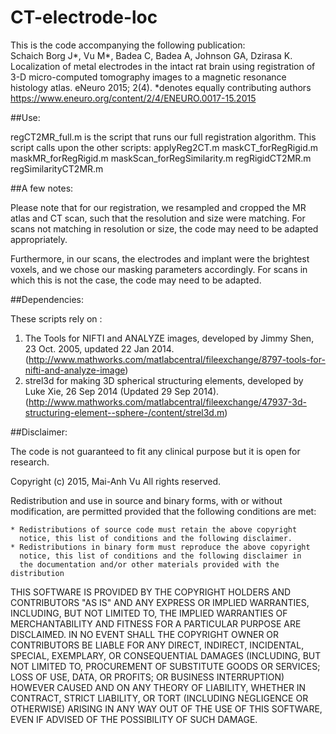 # CT-electrode-loc
This is the code accompanying the following publication:  
Schaich Borg J*, Vu M*, Badea C, Badea A, Johnson GA, Dzirasa K. Localization of metal electrodes in the intact rat brain using registration of 3-D micro-computed tomography images to a magnetic resonance histology atlas. eNeuro 2015; 2(4). *denotes equally contributing authors  
https://www.eneuro.org/content/2/4/ENEURO.0017-15.2015

##Use:

regCT2MR_full.m is the script that runs our full registration algorithm. This script calls upon the other scripts:
applyReg2CT.m
maskCT_forRegRigid.m
maskMR_forRegRigid.m
maskScan_forRegSimilarity.m
regRigidCT2MR.m
regSimilarityCT2MR.m



##A few notes:

Please note that for our registration, we resampled and cropped the MR atlas and CT scan, such that the resolution and size were matching. For scans not matching in resolution or size, the code may need to be adapted appropriately.

Furthermore, in our scans, the electrodes and implant were the brightest voxels, and we chose our masking parameters accordingly. For scans in which this is not the case, the code may need to be adapted.




##Dependencies:

These scripts rely on :
1. The Tools for NIFTI and ANALYZE images, developed by Jimmy Shen, 23 Oct. 2005, updated 22 Jan 2014. (http://www.mathworks.com/matlabcentral/fileexchange/8797-tools-for-nifti-and-analyze-image)
2. strel3d for making 3D spherical structuring elements, developed by Luke Xie, 26 Sep 2014 (Updated 29 Sep 2014). (http://www.mathworks.com/matlabcentral/fileexchange/47937-3d-structuring-element--sphere-/content/strel3d.m)



##Disclaimer:

The code is not guaranteed to fit any clinical purpose but it is open for research. 




Copyright (c) 2015, Mai-Anh Vu
All rights reserved.

Redistribution and use in source and binary forms, with or without
modification, are permitted provided that the following conditions are
met:

    * Redistributions of source code must retain the above copyright
      notice, this list of conditions and the following disclaimer.
    * Redistributions in binary form must reproduce the above copyright
      notice, this list of conditions and the following disclaimer in
      the documentation and/or other materials provided with the distribution

THIS SOFTWARE IS PROVIDED BY THE COPYRIGHT HOLDERS AND CONTRIBUTORS "AS IS"
AND ANY EXPRESS OR IMPLIED WARRANTIES, INCLUDING, BUT NOT LIMITED TO, THE
IMPLIED WARRANTIES OF MERCHANTABILITY AND FITNESS FOR A PARTICULAR PURPOSE
ARE DISCLAIMED. IN NO EVENT SHALL THE COPYRIGHT OWNER OR CONTRIBUTORS BE
LIABLE FOR ANY DIRECT, INDIRECT, INCIDENTAL, SPECIAL, EXEMPLARY, OR
CONSEQUENTIAL DAMAGES (INCLUDING, BUT NOT LIMITED TO, PROCUREMENT OF
SUBSTITUTE GOODS OR SERVICES; LOSS OF USE, DATA, OR PROFITS; OR BUSINESS
INTERRUPTION) HOWEVER CAUSED AND ON ANY THEORY OF LIABILITY, WHETHER IN
CONTRACT, STRICT LIABILITY, OR TORT (INCLUDING NEGLIGENCE OR OTHERWISE)
ARISING IN ANY WAY OUT OF THE USE OF THIS SOFTWARE, EVEN IF ADVISED OF THE
POSSIBILITY OF SUCH DAMAGE.
